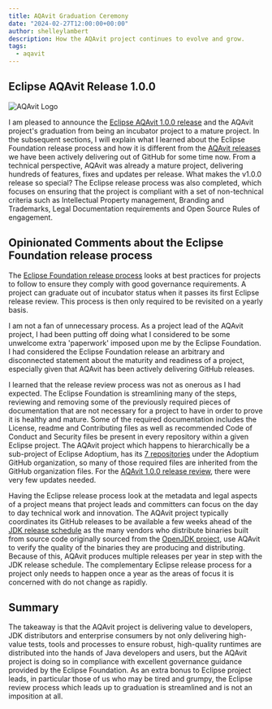 ```yaml
---
title: AQAvit Graduation Ceremony
date: "2024-02-27T12:00:00+00:00"
author: shelleylambert
description: How the AQAvit project continues to evolve and grow.
tags:
  - aqavit
---
```


## Eclipse AQAvit Release 1.0.0

![AQAvit Logo](/images/news/aqavit-graduation-ceremony/aqavit-light.png)

I am pleased to announce the [Eclipse AQAvit 1.0.0 release](https://github.com/adoptium/aqa-tests/releases/tag/v1.0.0) and the AQAvit project's graduation from being an incubator project to a mature project. In the subsequent sections, I will explain what I learned about the Eclipse Foundation release process and how it is different from the [AQAvit releases](https://github.com/adoptium/aqa-tests/releases) we have been actively delivering out of GitHub for some time now. From a technical perspective, AQAvit was already a mature project, delivering hundreds of features, fixes and updates per release. What makes the v1.0.0 release so special? The Eclipse release process was also completed, which focuses on ensuring that the project is compliant with a set of non-technical criteria such as Intellectual Property management, Branding and Trademarks, Legal Documentation requirements and Open Source Rules of engagement.

## Opinionated Comments about the Eclipse Foundation release process

The [Eclipse Foundation release process](https://www.eclipse.org/projects/handbook/#release) looks at best practices for projects to follow to ensure they comply with good governance requirements. A project can graduate out of incubator status when it passes its first Eclipse release review. This process is then only required to be revisited on a yearly basis.

I am not a fan of unnecessary process. As a project lead of the AQAvit project, I had been putting off doing what I considered to be some unwelcome extra 'paperwork' imposed upon me by the Eclipse Foundation. I had considered the Eclipse Foundation release an arbitrary and disconnected statement about the maturity and readiness of a project, especially given that AQAvit has been actively delivering GitHub releases.

I learned that the release review process was not as onerous as I had expected. The Eclipse Foundation is streamlining many of the steps, reviewing and removing some of the previously required pieces of documentation that are not necessary for a project to have in order to prove it is healthy and mature. Some of the required documentation includes the License, readme and Contributing files as well as recommended Code of Conduct and Security files be present in every repository within a given Eclipse project. The AQAvit project which happens to hierarchically be a sub-project of Eclipse Adoptium, has its [7 repositories](https://projects.eclipse.org/projects/adoptium.aqavit/developer) under the Adoptium GitHub organization, so many of those required files are inherited from the GitHub organization files. For the [AQAvit 1.0.0 release review](https://gitlab.eclipse.org/eclipsefdn/emo-team/emo/-/issues/669), there were very few updates needed.

Having the Eclipse release process look at the metadata and legal aspects of a project means that project leads and committers can focus on the day to day technical work and innovation. The AQAvit project typically coordinates its GitHub releases to be available a few weeks ahead of the [JDK release schedule](https://www.java.com/releases) as the many vendors who distribute binaries built from source code originally sourced from the [OpenJDK project](https://openjdk.org/), use AQAvit to verify the quality of the binaries they are producing and distributing. Because of this, AQAvit produces multiple releases per year in step with the JDK release schedule. The complementary Eclipse release process for a project only needs to happen once a year as the areas of focus it is concerned with do not change as rapidly.

## Summary

The takeaway is that the AQAvit project is delivering value to developers, JDK distributors and enterprise consumers by not only delivering high-value tests, tools and processes to ensure robust, high-quality runtimes are distributed into the hands of Java developers and users, but the AQAvit project is doing so in compliance with excellent governance guidance provided by the Eclipse Foundation. As an extra bonus to Eclipse project leads, in particular those of us who may be tired and grumpy, the Eclipse review process which leads up to graduation is streamlined and is not an imposition at all.
